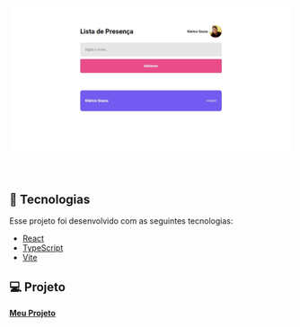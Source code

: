 <h1 align="center">
    <img alt="Attendance list" src="src/assets/attendanceList.jpeg" />
</h1>

<br>

## 🧪 Tecnologias

Esse projeto foi desenvolvido com as seguintes tecnologias:

- [React](https://reactjs.org)
- [TypeScript](https://www.typescriptlang.org/)
- [Vite](https://vitejs.dev/)

## 💻 Projeto

**[Meu Projeto](https://kierico.github.io/attendancelist/)**
